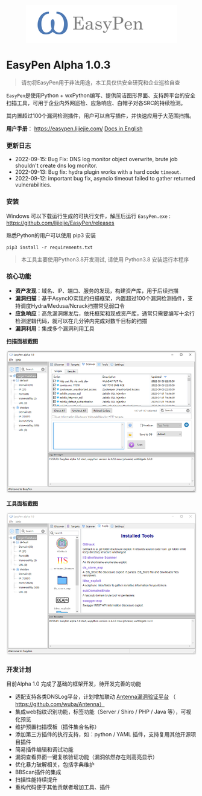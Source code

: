<div align="center">
<img src="ui/resource/readme_logo.png" />
</div>

# EasyPen Alpha 1.0.3

> 请勿将EasyPen用于非法用途，本工具仅供安全研究和企业巡检自查

`EasyPen`是使用Python + wxPython编写、提供简洁图形界面、支持跨平台的安全扫描工具，可用于企业内外网巡检、应急响应、白帽子对各SRC的持续检测。

其内置超过100个漏洞检测插件，用户可以自写插件，并快速应用于大范围扫描。

**用户手册**： https://easypen.lijiejie.com/      [Docs in English](https://github.com/lijiejie/EasyPen/blob/main/README.md) 

### 更新日志

* 2022-09-15: Bug Fix: DNS log monitor object overwrite, brute job shouldn't create dns log monitor.
* 2022-09-13: Bug fix: hydra plugin works with a hard code `timeout`. 
* 2022-09-12: important bug fix, asyncio timeout failed to gather returned vulnerabilities. 

### 安装

Windows 可以下载运行生成的可执行文件，解压后运行 `EasyPen.exe` : https://github.com/lijiejie/EasyPen/releases

熟悉Python的用户可以使用 pip3 安装

```
pip3 install -r requirements.txt
```

> 本工具主要使用Python3.8开发测试, 请使用 Python3.8 安装运行本程序

### 核心功能

* **资产发现**：域名、IP、端口、服务的发现，构建资产库，用于后续扫描
* **漏洞扫描**：基于AsyncIO实现的扫描框架，内置超过100个漏洞检测插件，支持调度Hydra/Medusa/Ncrack扫描常见弱口令
* **应急响应**：高危漏洞爆发后，依托框架和现成资产库，通常只需要编写十余行检测逻辑代码，就可以在几分钟内完成对数千目标的扫描
* **漏洞利用**：集成多个漏洞利用工具



**扫描面板截图**

![](ui/resource/screenshot.png)



**工具面板截图**

![](ui/resource/easypen_tools.png)

### 开发计划

目前Alpha 1.0 完成了基础的框架开发，待开发完善的功能

* 适配支持各类DNSLog平台，计划增加联动 [Antenna漏洞验证平台](https://github.com/wuba/Antenna) （ https://github.com/wuba/Antenna） 
* 集成web指纹识别功能，标签功能（Server / Shiro / PHP / Java 等），可视化预览
* 维护预置扫描模板（插件集合名称）
* 添加第三方插件的执行支持，如：python / YAML 插件，支持复用其他开源项目插件
* 简易插件编辑和调试功能
* 漏洞查看界面一键复核验证功能（漏洞依然存在则高亮显示）
* 优化暴力破解相关，包括字典维护
* BBScan插件的集成
* 扫描性能持续提升
* 重构代码便于其他贡献者增加工具、插件